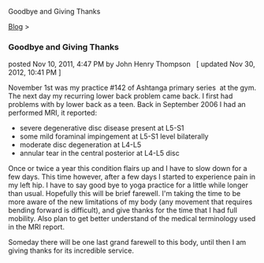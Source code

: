 Goodbye and Giving Thanks 

[Blog](../z-blog-1.html)‎ > ‎

### Goodbye and Giving Thanks

posted Nov 10, 2011, 4:47 PM by John Henry Thompson   \[ updated Nov 30, 2012, 10:41 PM \]

November 1st was my practice #142 of Ashtanga primary series  at the gym. The next day my recurring lower back problem came back. I first had problems with by lower back as a teen. Back in September 2006 I had an performed MRI, it reported:  

*   severe degenerative disc disease present at L5-S1
*   some mild foraminal impingement at L5-S1 level bilaterally
*   moderate disc degeneration at L4-L5
*   annular tear in the central posterior at L4-L5 disc

Once or twice a year this condition flairs up and I have to slow down for a few days. This time however, after a few days I started to experience pain in my left hip. I have to say good bye to yoga practice for a little while longer than usual. Hopefully this will be brief farewell. I'm taking the time to be more aware of the new limitations of my body (any movement that requires bending forward is difficult), and give thanks for the time that I had full mobility. Also plan to get better understand of the medical terminology used in the MRI report.  
  
Someday there will be one last grand farewell to this body, until then I am giving thanks for its incredible service.  

  

